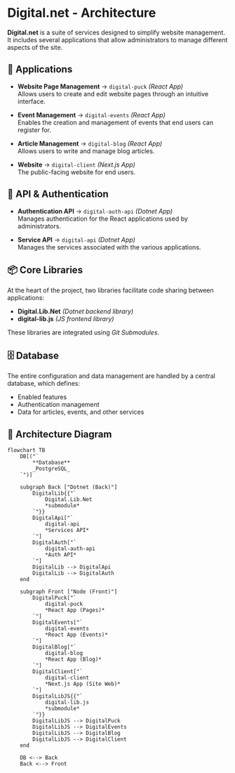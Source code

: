 # Digital.net - Architecture

**Digital.net** is a suite of services designed to simplify website management. It includes several applications that allow administrators to manage different aspects of the site.

## 📌 Applications

- **Website Page Management** → `digital-puck` *(React App)*  
  Allows users to create and edit website pages through an intuitive interface.
  
- **Event Management** → `digital-events` *(React App)*  
  Enables the creation and management of events that end users can register for.

- **Article Management** → `digital-blog` *(React App)*  
  Allows users to write and manage blog articles.

- **Website** → `digital-client` *(Next.js App)*  
  The public-facing website for end users.

## 🔗 API & Authentication

- **Authentication API** → `digital-auth-api` *(Dotnet App)*  
  Manages authentication for the React applications used by administrators.

- **Service API** → `digital-api` *(Dotnet App)*  
  Manages the services associated with the various applications.

## 📦 Core Libraries

At the heart of the project, two libraries facilitate code sharing between applications:

- **Digital.Lib.Net** *(Dotnet backend library)*
- **digital-lib.js** *(JS frontend library)*

These libraries are integrated using *Git Submodules*.

## 🗄️ Database

The entire configuration and data management are handled by a central database, which defines:
- Enabled features
- Authentication management
- Data for articles, events, and other services

## 🔹 Architecture Diagram


```mermaid
flowchart TB
    DB[("`
        **Database**
        _PostgreSQL_
    `")] 

    subgraph Back ["Dotnet (Back)"]
        DigitalLib{{"`
            Digital.Lib.Net
            *submodule*
        `"}} 
        DigitalApi["`
            digital-api
            *Services API*
        `"]
        DigitalAuth["`
            digital-auth-api
            *Auth API*
        `"]
        DigitalLib --> DigitalApi
        DigitalLib --> DigitalAuth
    end

    subgraph Front ["Node (Front)"]
        DigitalPuck["`
            digital-puck
            *React App (Pages)*
        `"]
        DigitalEvents["`
            digital-events
            *React App (Events)*
        `"]
        DigitalBlog["`
            digital-blog
            *React App (Blog)*
        `"]
        DigitalClient["`
            digital-client
            *Next.js App (Site Web)*
        `"]
        DigitalLibJS{{"`
            digital-lib.js
            *submodule*
        `"}}
        DigitalLibJS --> DigitalPuck
        DigitalLibJS --> DigitalEvents
        DigitalLibJS --> DigitalBlog
        DigitalLibJS --> DigitalClient
    end

    DB <--> Back
    Back <--> Front
```